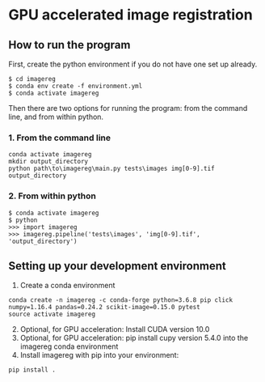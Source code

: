 # GPU accelerated image registration

## How to run the program
First, create the python environment if you do not have one set up already.
```
$ cd imagereg
$ conda env create -f environment.yml
$ conda activate imagereg
```


Then there are two options for running the program: from the command line, and from within python.

### 1. From the command line
```
conda activate imagereg
mkdir output_directory
python path\to\imagereg\main.py tests\images img[0-9].tif output_directory
```

### 2. From within python

```
$ conda activate imagereg
$ python
>>> import imagereg
>>> imagereg.pipeline('tests\images', 'img[0-9].tif', 'output_directory')
```

## Setting up your development environment

1. Create a conda environment
```
conda create -n imagereg -c conda-forge python=3.6.8 pip click numpy=1.16.4 pandas=0.24.2 scikit-image=0.15.0 pytest
source activate imagereg
```
2. Optional, for GPU acceleration: Install CUDA version 10.0
3. Optional, for GPU acceleration: pip install cupy version 5.4.0 into the imagereg conda environment
4. Install imagereg with pip into your environment:
```
pip install .
```
